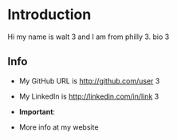 

# Introduction

Hi my name is walt 3 and I am from philly 3. bio 3

## Info

* My GitHub URL is http://github.com/user 3

* My LinkedIn is http://linkedin.com/in/link 3

* **Important**:

* More info at my website

